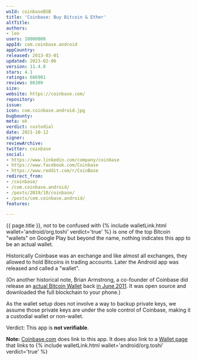 ```yaml
---
wsId: coinbaseBSB
title: 'Coinbase: Buy Bitcoin & Ether'
altTitle: 
authors:
- leo
users: 10000000
appId: com.coinbase.android
appCountry: 
released: 2013-03-01
updated: 2023-02-06
version: 11.4.8
stars: 4.1
ratings: 666901
reviews: 86309
size: 
website: https://coinbase.com/
repository: 
issue: 
icon: com.coinbase.android.jpg
bugbounty: 
meta: ok
verdict: custodial
date: 2021-10-12
signer: 
reviewArchive: 
twitter: coinbase
social:
- https://www.linkedin.com/company/coinbase
- https://www.facebook.com/Coinbase
- https://www.reddit.com/r/CoinBase
redirect_from:
- /coinbase/
- /com.coinbase.android/
- /posts/2019/10/coinbase/
- /posts/com.coinbase.android/
features: 

---
```


{{ page.title }}, not to be confused with
{% include walletLink.html wallet='android/org.toshi' verdict='true' %}
is one of the top Bitcoin "wallets" on Google Play but beyond the
name, nothing indicates this app to be an actual wallet.

Historically Coinbase was an exchange and like almost all exchanges, they
allowed to hold Bitcoins in trading accounts. Later the Android app was released
and called a "wallet".

(On another historical note, Brian Armstrong, a co-founder of Coinbase did release
an [actual Bitcoin Wallet](https://github.com/barmstrong/bitcoin-android) back
[in June 2011](https://thenextweb.com/mobile/2011/07/06/bitcoin-payments-go-mobile-with-bitcoin-for-android/).
It was open source and downloaded the full blockchain to your phone.)

As the wallet setup does not involve a way to backup private keys, we assume those
private keys are under the sole control of Coinbase, making it
a custodial wallet or non-wallet.

Verdict: This app is **not verifiable**.

**Note:** [Coinbase.com](https://www.coinbase.com/) does link to this app. It
does also link to a [Wallet page](https://wallet.coinbase.com/) that links to
{% include walletLink.html wallet='android/org.toshi' verdict='true' %}
